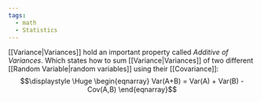 ```yaml
---
tags:
  - math
  - Statistics
---
```

[[Variance|Variances]] hold an important property called *Additive of Variances*. Which states how to sum [[Variance|Variances]] of two different [[Random Variable|random variables]] using their [[Covariance]]:
$$\displaystyle \Huge \begin{eqnarray} 
Var(A+B) = Var(A) + Var(B) - Cov(A,B)
\end{eqnarray}$$